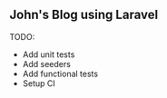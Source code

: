 John's Blog using Laravel
--------------------------

TODO:
- Add unit tests
- Add seeders
- Add functional tests
- Setup CI

